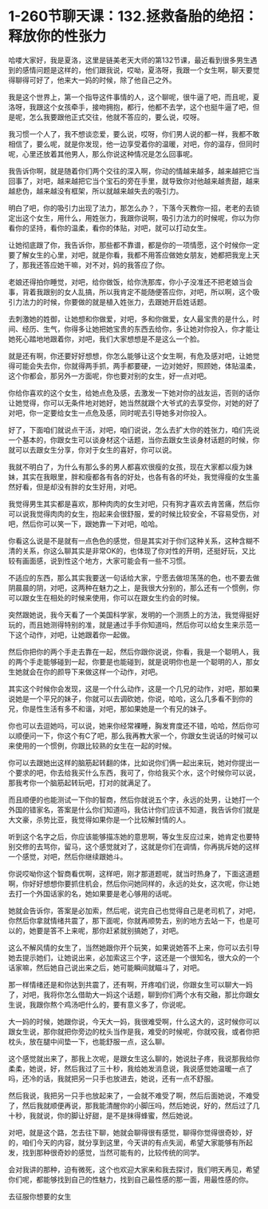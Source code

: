 # 1-260节聊天课：132.拯救备胎的绝招：释放你的性张力

哈喽大家好，我是夏洛，这里是链美老天大师的第132节课，最近看到很多男生遇到的感情问题是这样的，他们跟我说，哎呦，夏洛呀，我跟一个女生啊，聊天要觉得聊得可好了，他来大一妈的时候，除了他自己之外。

我是这个世界上，第一个指导这件事情的人，这个聊呢，很牛逼了吧，而且呢，夏洛呀，我跟这个女孩牵手，接吻拥抱，都行，他都不去学，这个也挺牛逼了吧，但是呢，怎么我要跟他正式交往，他就不答应的，要么说，哎呀。

我习惯一个人了，我不想谈恋爱，要么说，哎呀，你们男人说的都一样，我都不敢相信了，要么呢，就是你发现，他一边享受着你的温暖，对吧，你的温存，但同时呢，心里还放着其他男人，那么你说这种情况是怎么回事呢。

我告诉你啊，就是随着你们两个交往的深入啊，你动的情越来越多，越来越把它当回事了，对吧，越来越把它当个宝石的旁在手里，就导致你对他越来越贵甜，越来越悲伪，越来越没有框架，所以就越来越失去的吸引力。

明白了吧，你的吸引力出现了法力，那怎么办？，下落今天教你一招，老老的去锁定出这个女生，用什么，用姓张力，我跟你说啊，吸引力法力的时候呢，你以为你看你的坚持，看你的温柔，看你的体贴，对吧，就可以打动女生。

让她彻底跟了你，我告诉你，那些都不靠谱，都是你的一项情愿，这个时候你一定要了解女生的心里，对吧，就是你看，我都不用答应做她女朋友，她都把我宠上天了，那我还答应她干嘛，对不对，妈的我答应了你。

老娘还得拍你睡觉，对吧，给你做饭，给你洗那库，你小子没准还不把老娘当会事，背着我跟别的女人乱搞，所以我肯定不能随便答应你，对吧，所以啊，这个吸引力法力的时候，你要做的就是植入姓张力，去跟她开启姓话题。

去刺激她的姓御，让她想和你做爱，对吧，多和你做爱，女人最宝贵的是什么，时间、经历、生气，你得多让她把她宝贵的东西去给你，多让她对你投入，你才能让她死心踏地地跟着你，对吧，我们大家想想是不是这么一个脸。

就是还有啊，你还要好好想想，你怎么能够让这个女生啊，有危及感对吧，让她觉得可能会失去你，你就得两手抓，两手都要硬，一边对她好，照顾她，体贴温柔，这个你都会，那另外一方面呢，你也要对别的女生，好一点对吧。

你给你喜欢的这个女生，给她点危及感，去激发一下她对你的战友运，否则的话你让她觉得，你可以无条件地对她好，她当然就跟个大爷式的去享受你，对她的好了对吧，你一定要给女生一点危及感，同时呢去引导她多对你投入。

好了，下面咱们就说点干活，对吧，咱们说说，怎么去扩大你的姓张力，咱们先说一个基本的，你跟女生可以谈身材这个话题，当你去跟女生谈身材话题的时候，你就可以去跟女生分享，你对于女生的喜好，你可以说。

我就不明白了，为什么有那么多的男人都喜欢很瘦的女孩，现在大家都以瘦为妹妹，其实在我眼里，胖和瘦都各有各的好处，也各有各的坏处，我觉得瘦的女生虽然好看，但是却没有胖的女生好用，对吧。

我觉得男生其实都是喜欢，那种肉肉的女生对吧，只有狗才喜欢去肯苦痛，然后你可以说我觉得肉肉的女生，抱起来会很舒服，爱的时候比较安全，不容易受伤，对吧，然后你可以笑一下，跟她靠一下对吧，哈哈。

你看这么说是不是就有一点色色的感觉，但是其实对于你们这种关系，这种含糊不清的关系，你这么聊其实是非常OK的，也体现了你对性的开明，还挺好玩，又比较有画面感，说到性这个地方，大家可能会有一些不习惯。

不适应的东西，那么其实我要送一句话给大家，宁愿去做坦荡荡的色，也不要去做阴晨晨的阴，对吧，这两种在魅力之上，是我很大分别的，那么还有一个惯例，你可以跟女生在相处的时候来使用，你可以在跟女生约会的时候。

突然跟她说，我今天看了一个美国科学家，发明的一个测质上的方法，我觉得挺好玩的，而且她测得特别的准，就是通过手手你知道吗，然后你可以给女生来示范一下这个动作，对吧，让她跟着你一起做。

然后你把你的两个手走去靠在一起，然后你跟你说说，你看，我是一个聪明人，我的两个手走能够碰到一起，你要是也能碰到，就是说明你也是一个聪明的人，那女生她就会在你的颜导下来做这样一个动作，对吧。

其实这个时候你会发现，这是一个什么动作，这是一个几兄的动作，对吧，那如果说她是一个平兄的妹子，你就可以去调砍她，你说，哈哈，这么几多看不到你的兄，你是性生活有多不和谐，对吧，那如果她是一个有兄的妹子。

你也可以去逗她吗，可以说，她来你经常裸睡，胸发育度还不错，哈哈，然后你可以顺便问一下，你这个有C了吧，那么我再教大家一个，你跟女生说话的时候可以来使用的一个惯例，你跟比较熟的女生在一起的时候。

你可以去跟她出这样的脑筋起转翻的体，比如说你们俩一起出来玩，她对你提出一个要求的吧，你去给我买什么东西，我可了，你给我买个水，这个时候你可以说，那我考你一个脑筋起转玩吧，打对的就满足了。

而且顺便的也能测试一下你的智商，然后你就说五个字，永远的处男，让她打一个外国的错家名，答案是什么你们知道吗，我估计你们应该不知道，我告诉你们就是大文豪，杀势比亚，我觉得如果你是一个比较解封情的人。

听到这个名字之后，你应该能够描冻她的意思啊，等女生反应过来，她肯定也要特别交修的去骂你，留马，这个感觉就对了，这就是你们在调情，你再挑斥她的这样一个感觉，对吧，然后你继续跟她斗。

你说哎呦你这个智商看优啊，这样吧，刚才那道题呢，就当时热身了，下面这道题啊，你好好想想你要抓住机会，然后你问她同样的，永远的处女，这次呢，你让她去打一个外国话家的名，她如果要是老心够用的话呢。

她就会告诉你，答案是必加索，然后呢，说完自己也觉得自己是老司机了，对吧，你然后你拿就情绪共震了，那下面呢，你就再顺势去，别的地方去站一下，也是可以的，她要是答不上来呢，那你赶紧就别搞她了，对吧。

这么不解风情的女生了，当然她跟你开个玩笑，如果说她答不上来，你可以去引导她去提示她们，让她说出来，必加索这三个字，这还是一个很知名，很大众的一个话家嘛，然后她自己说出来之后，她可能瞬间就瞄斗了，对吧。

那一样情绪还是和你达到共震了，还有啊，开疼咱们说，你跟女生可以聊大一妈了，对吧，我将你怎么借助大一妈这个话题，聊到你们两个水有交融，那比你跟女生说，我跟你熬个鸡汤吧什么的，要有意义多了，你说呢。

大一妈的时候，她跟你说，今天大一妈，我很难受啊，什么这大的，这时候你可以跟女生说，那你就把你旁边的枕头当作是我，难受的时候呢，你就咬我，或者你把枕头，放在腿中间垫一下，也能舒服一点，这么聊。

这个感觉就出来了，那我上次呢，是跟女生这么聊的，她说肚子疼，我说那我给你柔柔，她说，好，然后我过了三十秒，我给她发消息说，我说感觉她温暖一点了吗，还冷的话，我就把另一只手也放进去，她说，还有一点不舒服。

然后我说，我把另一只手也放起来了，一会就不难受了啊，然后后面她说，不难受了，然后我就顺便再说，那我能清醒你的小脚压吗，然后她说，好的，然后过了几十秒，我就说，你的脚让好甜，是不是抹得蜂蜜，然后她说。

对吧，就是这个路，怎去往下聊，她就会聊得很有感觉，聊得你觉得很奇妙，好的，咱们今天的内容，就分享到这里，今天讲的有点失润，希望大家能够有所起发，找到那种很奇妙的感觉，当然可能有的，比较传统的同学。

会对我讲的那种，迫有微死，这个也欢迎大家来和我去探讨，我们明天再见，希望你们呢，都能够找到自己的性魅力，找到自己最性感的那一面，用最性感的你。

去征服你想要的女生